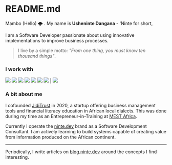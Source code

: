 # README.md

Mambo (Hello) 🌩 . My name is **Usheninte Dangana** - 'Ninte for short, 

I am a Software Developer passionate about using innovative implementations to improve business processes.

> I live by a simple motto: _"From one thing, you must know ten thousand things"_. 

### I work with

<img src="https://img.shields.io/badge/python%20-%23000.svg?&style=for-the-badge&logo=python&logoColor=white"/> <img src="https://img.shields.io/badge/django%20-%23000.svg?&style=for-the-badge&logo=django&logoColor=white"/> <img src ="https://img.shields.io/badge/postgres-%23000.svg?&style=for-the-badge&logo=postgresql&logoColor=white"/> <img src="https://img.shields.io/badge/git%20-%23000.svg?&style=for-the-badge&logo=git&logoColor=white"/> <img src="https://img.shields.io/badge/netlify%20-%23000.svg?&style=for-the-badge&logo=netlify&logoColor=white" /> <img src="https://img.shields.io/badge/heroku%20-%23000.svg?&style=for-the-badge&logo=heroku&logoColor=white"/> <img src="https://img.shields.io/badge/figma%20-%23000.svg?&style=for-the-badge&logo=figma&logoColor=white"/> | <img src="https://img.shields.io/badge/Google%20Cloud%20-%23000.svg?&style=for-the-badge&logo=google-cloud&logoColor=white"/>

### A bit about me

I cofounded [JidiTrust](https://github.com/Usheninte/jiditrust-mvp) in 2020, a startup offering business management tools and financial literacy education in African local dialects. This was done during my time as an Entrepreneur-in-Training at [MEST Africa](https://meltwater.org/).

Currently I operate the [ninte.dev](https://ninte.dev) brand as a Software Development Consultant. I am actively learning to build systems capable of creating value from information produced on the African continent.

---

Periodically, I write articles on [blog.ninte.dev](https://blog.ninte.dev) around the concepts I find interesting.
